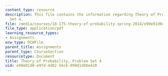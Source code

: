 ```yaml
---
content_type: resource
description: This file contains the information regarding Theory of Probability, Problem
  Set 4.
file: /media/courses/18-175-theory-of-probability-spring-2014/e90e01d0e9fd4d0256c6090d1d98e428_MIT18_175S14_ProblemSet4.pdf
file_type: application/pdf
learning_resource_types:
- Assignments
ocw_type: OCWFile
parent_title: Assignments
parent_type: CourseSection
resourcetype: Document
title: Theory of Probability, Problem Set 4
uid: e90e01d0-e9fd-4d02-56c6-090d1d98e428
---
```

